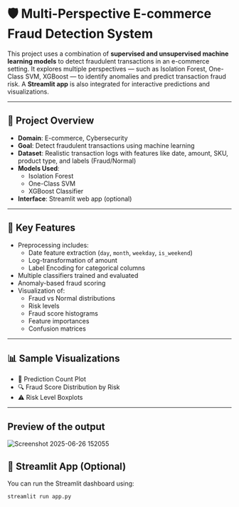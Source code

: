 # 🛡️ Multi-Perspective E-commerce Fraud Detection System

This project uses a combination of **supervised and unsupervised machine learning models** to detect fraudulent transactions in an e-commerce setting. It explores multiple perspectives — such as Isolation Forest, One-Class SVM, XGBoost — to identify anomalies and predict transaction fraud risk. A **Streamlit app** is also integrated for interactive predictions and visualizations.

---

## 📌 Project Overview

- **Domain**: E-commerce, Cybersecurity
- **Goal**: Detect fraudulent transactions using machine learning
- **Dataset**: Realistic transaction logs with features like date, amount, SKU, product type, and labels (Fraud/Normal)
- **Models Used**:
  - Isolation Forest
  - One-Class SVM
  - XGBoost Classifier
- **Interface**: Streamlit web app (optional)

---

## 🧠 Key Features

- Preprocessing includes:
  - Date feature extraction (`day`, `month`, `weekday`, `is_weekend`)
  - Log-transformation of amount
  - Label Encoding for categorical columns
- Multiple classifiers trained and evaluated
- Anomaly-based fraud scoring
- Visualization of:
  - Fraud vs Normal distributions
  - Risk levels
  - Fraud score histograms
  - Feature importances
  - Confusion matrices

---

## 📊 Sample Visualizations

- 📌 Prediction Count Plot  
- 🔍 Fraud Score Distribution by Risk  
- ⚠️ Risk Level Boxplots  


---



## Preview of the output
![Screenshot 2025-06-26 152055](https://github.com/user-attachments/assets/4c39942e-cccc-49ec-81d6-fe7c76382f36)


## 🚀 Streamlit App (Optional)

You can run the Streamlit dashboard using:

```bash
streamlit run app.py
 
